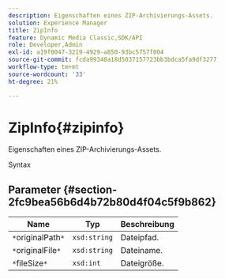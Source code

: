 ```yaml
---
description: Eigenschaften eines ZIP-Archivierungs-Assets.
solution: Experience Manager
title: ZipInfo
feature: Dynamic Media Classic,SDK/API
role: Developer,Admin
exl-id: a19f0047-3219-4929-a850-93bc5757f004
source-git-commit: fcda99340a18d5037157723bb3bdca5fa9df3277
workflow-type: tm+mt
source-wordcount: '33'
ht-degree: 21%

---
```


# ZipInfo{#zipinfo}

Eigenschaften eines ZIP-Archivierungs-Assets.

Syntax

## Parameter {#section-2fc9bea56b6d4b72b80d4f04c5f9b862}

| Name | Typ | Beschreibung |
|---|---|---|
| `*`originalPath`*` | `xsd:string` | Dateipfad. |
| `*`originalFile`*` | `xsd:string` | Dateiname. |
| `*`fileSize`*` | `xsd:int` | Dateigröße. |
